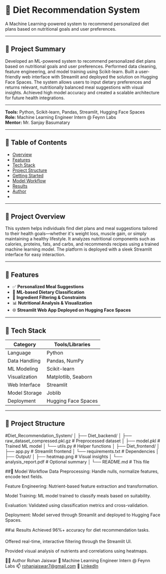 # 🥗 Diet Recommendation System

A Machine Learning-powered system to recommend personalized diet plans based on nutritional goals and user preferences.

---

## 📖 Project Summary

Developed an ML-powered system to recommend personalized diet plans based on nutritional goals and user preferences. Performed data cleaning, feature engineering, and model training using Scikit-learn. Built a user-friendly web interface with Streamlit and deployed the solution on Hugging Face Spaces. The system allows users to input dietary preferences and returns relevant, nutritionally balanced meal suggestions with visual insights. Achieved high model accuracy and created a scalable architecture for future health integrations.

---

**Tools:** Python, Scikit-learn, Pandas, Streamlit, Hugging Face Spaces  
**Role:** Machine Learning Engineer Intern @ Feynn Labs  
**Mentor:** Mr. Sanjay Basumatary  

---

## 📌 Table of Contents

- [Overview](#project-overview)
- [Features](#features)
- [Tech Stack](#tech-stack)
- [Project Structure](#project-structure)
- [Getting Started](#getting-started)
- [Model Workflow](#model-workflow)
- [Results](#results)
- [Author](#author)
- 

---

## 📖 Project Overview

This system helps individuals find diet plans and meal suggestions tailored to their health goals—whether it's weight loss, muscle gain, or simply maintaining a healthy lifestyle. It analyzes nutritional components such as calories, proteins, fats, and carbs, and recommends recipes using a trained machine learning model. The platform is deployed with a sleek Streamlit interface for easy interaction.

---

## 🚀 Features

- ✅ **Personalized Meal Suggestions**
- 🧠 **ML-based Dietary Classification**
- 🧴 **Ingredient Filtering & Constraints**
- 📊 **Nutritional Analysis & Visualization**
- 🌐 **Streamlit Web App Deployed on Hugging Face Spaces**

---

## 🧰 Tech Stack

| Category           | Tools/Libraries                      |
|--------------------|--------------------------------------|
| Language           | Python                               |
| Data Handling      | Pandas, NumPy                        |
| ML Modeling        | Scikit-learn                         |
| Visualization      | Matplotlib, Seaborn                  |
| Web Interface      | Streamlit                            |
| Model Storage      | Joblib                               |
| Deployment         | Hugging Face Spaces                  |

---

## 📁 Project Structure

#Diet_Recommendation_System/
│
├── Diet_backend/
│ ├── raw_dataset_compressed.pkl.gz # Preprocessed dataset
│ ├── model.pkl # Trained ML model
│ └── utils.py # Helper functions
│
├── Diet_frontend/
│ ├── app.py # Streamlit frontend
│ └── requirements.txt # Dependencies
│
├── Output/
│ ├── heatmap.png # Visual insights
│ └── analysis_report.pdf # Optional summary
│
└── README.md # This file

##🔄 Model Workflow
Data Preprocessing: Handle nulls, normalize features, encode text fields.

Feature Engineering: Nutrient-based feature extraction and transformation.

Model Training: ML model trained to classify meals based on suitability.

Evaluation: Validated using classification metrics and cross-validation.

Deployment: Model served through Streamlit and deployed to Hugging Face Spaces.

##📊 Results
Achieved 96%+ accuracy for diet recommendation tasks.

Offered real-time, interactive filtering through the Streamlit UI.

Provided visual analysis of nutrients and correlations using heatmaps.

👨‍💻 Author
Rohan Jaiswar
📌 Machine Learning Engineer Intern @ Feynn Labs
📫 rohanjaiswar7@gmail.com
🔗 [LinkedIn](https://www.linkedin.com/in/rohan-jaiswar-162680246/)



